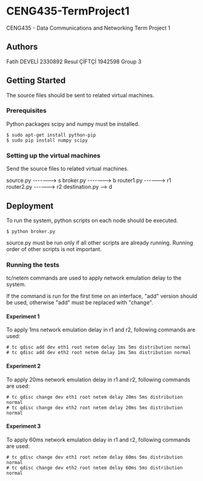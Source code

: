 # CENG435-TermProject1
CENG435 - Data Communications and Networking Term Project 1

## Authors
Fatih DEVELİ 2330892
Resul ÇİFTÇİ 1942598
Group 3

## Getting Started

The source files should be sent to related virtual machines.

### Prerequisites

Python packages scipy and numpy must be installed.

```
$ sudo apt-get install python-pip
$ sudo pip install numpy scipy
```

### Setting up the virtual machines

Send the source files to related virtual machines.

source.py -------> s
broker.py -------> b
router1.py ------> r1
router2.py ------> r2
destination.py --> d


## Deployment

To run the system, python scripts on each node should be executed.

```
$ python broker.py
```

source.py must be run only if all other scripts are already running. Running order of other
scripts is not important.

### Running the tests
tc/netem commands are used to apply network emulation delay to the system.

If the command is run for the first time on an interface, "add" version should be used, 
otherwise "add" must be replaced with "change".

#### Experiment 1

To apply 1ms network emulation delay in r1 and r2, following commands are used:
```
# tc qdisc add dev eth1 root netem delay 1ms 5ms distribution normal
# tc qdisc add dev eth2 root netem delay 1ms 5ms distribution normal
```

#### Experiment 2

To apply 20ms network emulation delay in r1 and r2, following commands are used:

```
# tc qdisc change dev eth1 root netem delay 20ms 5ms distribution normal
# tc qdisc change dev eth2 root netem delay 20ms 5ms distribution normal
```

#### Experiment 3
To apply 60ms network emulation delay in r1 and r2, following commands are used:
```
# tc qdisc change dev eth1 root netem delay 60ms 5ms distribution normal
# tc qdisc change dev eth2 root netem delay 60ms 5ms distribution normal
```
